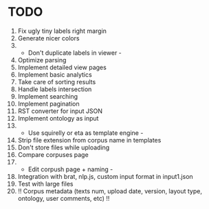 # TODO

1. Fix ugly tiny labels right margin
2. Generate nicer colors
3. - Don't duplicate labels in viewer -
4. Optimize parsing
5. Implement detailed view pages
6. Implement basic analytics
7. Take care of sorting results
8. Handle labels intersection
9. Implement searching
10. Implement pagination
11. RST converter for input JSON
12. Implement ontology as input
13. - Use squirelly or eta as template engine -
14. Strip file extension from corpus name in templates
15. Don't store files while uploading
16. Compare corpuses page
17. - Edit corpush page + naming -
18. Integration with brat, nlp.js, custom input format in input1.json
19. Test with large files
20. !! Corpus metadata (texts num, upload date, version, layout type, ontology, user comments, etc) !!
